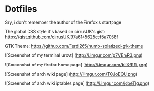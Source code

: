 # Dotfiles

Sry, i don't remember the author of the Firefox's startpage

The global CSS style it's based on cirrusUK's gist: https://gist.github.com/cirrusUK/97a6145625ccf5a7038f

GTK Theme: https://github.com/Ferdi265/numix-solarized-gtk-theme

![Screenshot of my terminal urxvt] (http://i.imgur.com/p7VEmR3.png)


![Screenshot of my firefox home page] (http://i.imgur.com/bkXfEEi.png)


![Screenshot of arch wiki page] (http://i.imgur.com/TQJoEQU.png)


![Screenshot of arch wiki iptables page] (http://i.imgur.com/jobeTIg.png)
